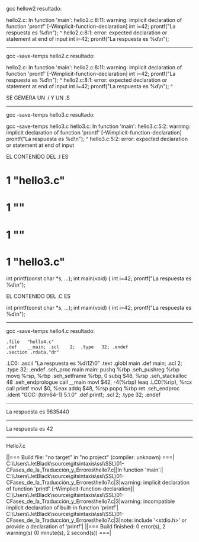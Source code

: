 gcc hellow2 resultado:

hello2.c: In function 'main':
hello2.c:8:11: warning: implicit declaration of function 'prontf' [-Wimplicit-function-declaration]
 int i=42; prontf("La respuesta es %d\n");
           ^
hello2.c:8:1: error: expected declaration or statement at end of input
 int i=42; prontf("La respuesta es %d\n");

--------------------------------------------------------------------------------------------------------------------

gcc -save-temps hello2.c resultado:

hello2.c: In function 'main':
hello2.c:8:11: warning: implicit declaration of function 'prontf' [-Wimplicit-function-declaration]
 int i=42; prontf("La respuesta es %d\n");
           ^
hello2.c:8:1: error: expected declaration or statement at end of input
 int i=42; prontf("La respuesta es %d\n");
 ^

SE GEMERA UN .i Y UN .S

--------------------------------------------------------------------------------------------------------------------

gcc -save-temps hello3.c resultado:

gcc -save-temps hello3.c
hello3.c: In function 'main':
hello3.c:5:2: warning: implicit declaration of function 'prontf' [-Wimplicit-function-declaration]
  prontf("La respuesta es %d\n");
  ^
hello3.c:5:2: error: expected declaration or statement at end of input

EL CONTENIDO DEL .I ES 

# 1 "hello3.c"
# 1 "<built-in>"
# 1 "<command-line>"
# 1 "hello3.c"

int printf(const char *s, ...);
int main(void)
{ int i=42;
 prontf("La respuesta es %d\n");


EL CONTENIDO DEL .C ES

int printf(const char *s, ...);
int main(void)
{ int i=42;
 prontf("La respuesta es %d\n");

-------------------------------------------------------------------------------------------------------------------

gcc -save-temps hello4.c resultado:

	.file	"hello4.c"
	.def	__main;	.scl	2;	.type	32;	.endef
	.section .rdata,"dr"
.LC0:
	.ascii "La respuesta es %d\12\0"
	.text
	.globl	main
	.def	main;	.scl	2;	.type	32;	.endef
	.seh_proc	main
main:
	pushq	%rbp
	.seh_pushreg	%rbp
	movq	%rsp, %rbp
	.seh_setframe	%rbp, 0
	subq	$48, %rsp
	.seh_stackalloc	48
	.seh_endprologue
	call	__main
	movl	$42, -4(%rbp)
	leaq	.LC0(%rip), %rcx
	call	printf
	movl	$0, %eax
	addq	$48, %rsp
	popq	%rbp
	ret
	.seh_endproc
	.ident	"GCC: (tdm64-1) 5.1.0"
	.def	printf;	.scl	2;	.type	32;	.endef

-----------------------------------------------------------------------------------------------------------------------

La respuesta es 9835440


-----------------------------------------------------------------------------------------------------------------------

La respuesta es 42

-----------------------------------------------------------------------------------------------------------------------
Hello7.c

||=== Build file: "no target" in "no project" (compiler: unknown) ===|
C:\Users\JetBlack\source\gitsintaxis\ssl\SSL\01-CFases_de_la_Traducción_y_Errores\hello7.c||In function 'main':|
C:\Users\JetBlack\source\gitsintaxis\ssl\SSL\01-CFases_de_la_Traducción_y_Errores\hello7.c|3|warning: implicit declaration of function 'printf' [-Wimplicit-function-declaration]|
C:\Users\JetBlack\source\gitsintaxis\ssl\SSL\01-CFases_de_la_Traducción_y_Errores\hello7.c|3|warning: incompatible implicit declaration of built-in function 'printf'|
C:\Users\JetBlack\source\gitsintaxis\ssl\SSL\01-CFases_de_la_Traducción_y_Errores\hello7.c|3|note: include '<stdio.h>' or provide a declaration of 'printf'|
||=== Build finished: 0 error(s), 2 warning(s) (0 minute(s), 2 second(s)) ===|







